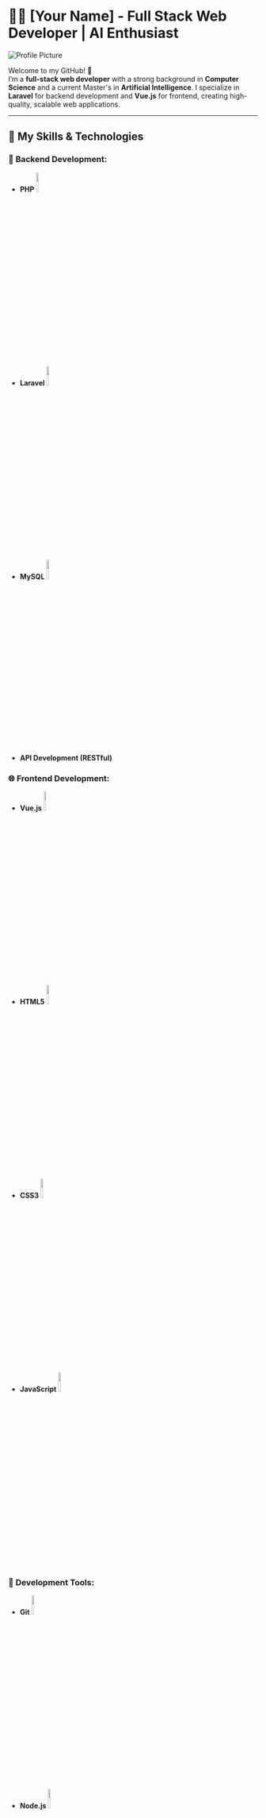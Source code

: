 # 👨‍💻 [Your Name] - Full Stack Web Developer | AI Enthusiast

![Profile Picture](https://www.example.com/profile_picture.png) <!-- Remplacer avec ton image professionnelle -->

Welcome to my GitHub! 👋  
I’m a **full-stack web developer** with a strong background in **Computer Science** and a current Master's in **Artificial Intelligence**. I specialize in **Laravel** for backend development and **Vue.js** for frontend, creating high-quality, scalable web applications.

---

## 🚀 My Skills & Technologies

### 🔧 **Backend Development**:
- **PHP** <code><img width="10%" src="https://www.vectorlogo.zone/logos/php/php-ar21.svg"></code>
- **Laravel** <code><img width="10%" src="https://www.vectorlogo.zone/logos/laravel/laravel-ar21.svg"></code>
- **MySQL** <code><img width="10%" src="https://www.vectorlogo.zone/logos/mysql/mysql-ar21.svg"></code>
- **API Development (RESTful)**

### 🌐 **Frontend Development**:
- **Vue.js** <code><img width="10%" src="https://www.vectorlogo.zone/logos/vuejs/vuejs-ar21.svg"></code>
- **HTML5** <code><img width="10%" src="https://www.vectorlogo.zone/logos/html5/html5-ar21.svg"></code>
- **CSS3** <code><img width="10%" src="https://www.vectorlogo.zone/logos/css3/css3-ar21.svg"></code>
- **JavaScript** <code><img width="10%" src="https://www.vectorlogo.zone/logos/javascript/javascript-ar21.svg"></code>

### 💼 **Development Tools**:
- **Git** <code><img width="10%" src="https://www.vectorlogo.zone/logos/git/git-ar21.svg"></code>
- **Node.js** <code><img width="10%" src="https://www.vectorlogo.zone/logos/nodejs/nodejs-ar21.svg"></code>
- **Docker** <code><img width="10%" src="https://www.vectorlogo.zone/logos/docker/docker-ar21.svg"></code>
- **Composer** <code><img width="10%" src="https://www.vectorlogo.zone/logos/composer/composer-ar21.svg"></code>

### 🧠 **Artificial Intelligence**:
- **Machine Learning** and **Deep Learning**
- **Python** for AI/ML Development
- **TensorFlow**, **Keras**, **PyTorch**

---

## 📂 Projects

Here are some of the key projects I’ve worked on that showcase my skills in **Laravel** and **Vue.js**:

### 1. **[Project Name: Laravel API](#)**
- **Description**: A RESTful API built with **Laravel** for managing user data, authentication, and authorization.
- **Key Features**: JWT authentication, user role management, and API endpoints.
- **Technologies**: Laravel, MySQL, JWT, API Development.

### 2. **[Project Name: Vue.js Dashboard](#)**
- **Description**: A dynamic, real-time dashboard application built using **Vue.js**.
- **Key Features**: Real-time data visualization, customizable charts, and responsive UI.
- **Technologies**: Vue.js, Vue Router, Chart.js, WebSocket.

### 3. **[Project Name: E-commerce Website](#)**
- **Description**: An e-commerce platform built with **Laravel** and **Vue.js**, featuring user accounts, product management, and order processing.
- **Key Features**: Product search, cart system, user authentication, order processing.
- **Technologies**: Laravel, Vue.js, MySQL.

---

## 📚 Education

- **Master's in Artificial Intelligence**  
  [University Name] - Current (Expected Graduation: YYYY)
  
- **Bachelor's in Computer Science**  
  [University Name] - Year of Graduation: YYYY

---

## 🏆 Certifications

- **Laravel Masterclass** - [Certifying Authority] - Year
- **Vue.js Fundamentals** - [Certifying Authority] - Year
- **Python for Data Science** - [Certifying Authority] - Year

---

## 💬 Let's Connect!

- **Email**: [your_email@example.com](mailto:your_email@example.com)
- **LinkedIn**: [Your LinkedIn](https://www.linkedin.com/in/your-profile)
- **GitHub**: [Your GitHub](https://github.com/your_username)
- **Twitter**: [Your Twitter](https://twitter.com/your_username)

---

## 📄 License

This project is licensed under the **MIT License**.

---

## About This GitHub Repository

This repository contains various **web development** projects using **Laravel** and **Vue.js** that demonstrate my full-stack development capabilities. The goal is to create dynamic, user-friendly applications while keeping scalability and maintainability in mind.

---

### Notes:
1. **Profile Picture**: Remplace `https://www.example.com/profile_picture.png` par l'URL de ton image professionnelle.

2. **Icônes**: Les icônes ont été réduites à **10%** de la taille originale pour un aspect plus discret. Les utilisateurs peuvent toujours facilement les identifier sans qu'elles ne prennent trop de place dans le document.

3. **Projets**: Ajoute des liens vers tes projets ou vers leur documentation pour permettre aux visiteurs d'explorer davantage ton travail.

---

Cette version offre un look plus propre et professionnel avec des icônes plus petites et moins intrusives tout en conservant un aspect visuellement agréable pour les lecteurs de ton profil GitHub.
